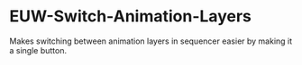 # EUW-Switch-Animation-Layers
Makes switching between animation layers in sequencer easier by making it a single button.
